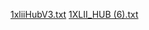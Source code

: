 [1xliiHubV3.txt](https://github.com/armch063/...../files/8746185/1xliiHubV3.txt)
[1XLII_HUB (6).txt](https://github.com/armch063/...../files/8746182/1XLII_HUB.6.txt)
